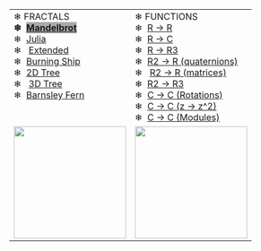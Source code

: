 <html>



<body>
        <table width="400" class="navmenu">
          <tbody>
            <tr>
              <td valign="top">❄&nbsp;FRACTALS<br><b>❄&nbsp;&nbsp;</b><a
                  href="https://chefpino.github.io/fun.with.functions/fractals/mandelbrot/index.html"><b
                    style="background-color:#AAAAAA">Mandelbrot</b></a><br>❄&nbsp;&nbsp;<a
                  href="https://chefpino.github.io/fun.with.functions/fractals/julia/index.html">Julia</a><br>❄&nbsp;&nbsp;&nbsp;<a
                  href="https://chefpino.github.io/fun.with.functions/fractals/julia/extendedjuliasets.html">Extended</a><br>❄&nbsp;&nbsp;<a
                  href="https://chefpino.github.io/fun.with.functions/fractals/burningship/index.html">Burning
                  Ship</a><br>❄&nbsp;&nbsp;<a
                  href="https://chefpino.github.io/fun.with.functions/fractals/tree/index.html">2D
                  Tree</a><br>❄&nbsp;&nbsp;&nbsp;<a
                  href="https://chefpino.github.io/fun.with.functions/plotmathfunctions/3d/3d.tree.html">3D
                  Tree</a><br>❄&nbsp;&nbsp;<a
                  href="https://chefpino.github.io/fun.with.functions/fractals/barnsley/index.html">Barnsley Fern</a>
              </td>
              <td valign="top">❄&nbsp;FUNCTIONS<br>❄&nbsp;&nbsp;<a
                  href="https://chefpino.github.io/fun.with.functions/plotmathfunctions/2d/index.html">R -&gt;
                  R</a><br>❄&nbsp;&nbsp;<a
                  href="https://chefpino.github.io/fun.with.functions/plotmathfunctions/polar/index.html">R -&gt;
                  C</a><br>❄&nbsp;&nbsp;<a
                  href="https://chefpino.github.io/fun.with.functions/plotmathfunctions/3d/3d-R1toR3.html">R -&gt;
                  R3</a><br>❄&nbsp;&nbsp;<a
                  href="https://chefpino.github.io/fun.with.functions/plotmathfunctions/3d/3d-R2toR-q.html">R2 -&gt; R
                  (quaternions)</a><br>❄&nbsp;&nbsp;&nbsp;<a
                  href="https://chefpino.github.io/fun.with.functions/plotmathfunctions/3d/3d-R2toR-m.html">R2 -&gt; R
                  (matrices)</a><br>❄&nbsp;&nbsp;<a
                  href="https://chefpino.github.io/fun.with.functions/plotmathfunctions/3d/3d-R2toR3.html">R2 -&gt;
                  R3</a><br>❄&nbsp;&nbsp;<a
                  href="https://chefpino.github.io/fun.with.functions/plotmathfunctions/rotations/index.html">C -&gt; C
                  (Rotations)</a><br>❄&nbsp;&nbsp;<a
                  href="https://chefpino.github.io/fun.with.functions/plotmathfunctions/unitcircle/index.html">C -&gt; C
                  (z -&gt; z^2)</a><br>❄&nbsp;&nbsp;<a
                  href="https://chefpino.github.io/fun.with.functions/plotmathfunctions/unitcircle/modules.html">C -&gt;
                  C (Modules)</a></td>
            </tr>
            <tr>
              <td valign="top" height="200"><img width="200" src="https://chefpino.github.io/fun.with.functions/imgs/3d.png"></td>
              <td valign="top" height="200"><img width="200" src="https://chefpino.github.io/fun.with.functions/imgs/tree.png"></td>
            </tr>
          </tbody>
        </table>

</body>

</html>